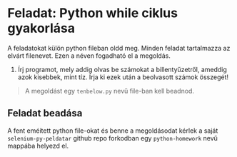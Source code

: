 # Feladat: Python while ciklus gyakorlása


A feladatokat külön python fileban oldd meg. Minden feladat tartalmazza az elvárt filenevet. Ezen a néven fogadható el a megoldás.

1) Írj programot, mely addig olvas be számokat a billentyűzetről, ameddig azok kisebbek, mint tíz. Írja ki ezek után a beolvasott számok összegét!
> A megoldást egy `tenbelow.py` nevű file-ban kell beadnod.

## Feladat beadása
A fent eméített python file-okat és benne a megoldásodat kérlek a saját `selenium-py-peldatar` github repo forkodban egy `python-homework` nevű mappába helyezd el.